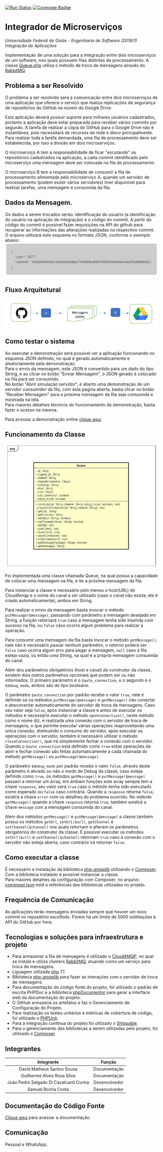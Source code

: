 [![Run Status](https://api.shippable.com/projects/5b286fd26104a90700905497/badge?branch=master)](https://app.shippable.com/github/MSSDavid/integrador)
[![Coverage Badge](https://api.shippable.com/projects/5b286fd26104a90700905497/coverageBadge?branch=master)](https://app.shippable.com/github/MSSDavid/integrador)  

# Integrador de Microserviços
*Universidade Federal de Goiás - Engenharia de Software (2018/1)*   
*Integração de Aplicações*   

Implementação de uma solução para a integração entre dois microserviços de um software, nos quais possuem filas distintas de processamento. A classe [Queue.php](https://github.com/MSSDavid/integrador/blob/master/source/app/Queue.php) utiliza o método de troca de mensagens através do [RabbitMQ](https://www.rabbitmq.com/).

## Problema a ser Resolvido
 O problema a ser resolvido será a comunicação entre dois microserviços de uma aplicação que oferece o serviço que realiza replicações de segurança de repositórios do GitHub na núvem do Google Drive.  

Esta aplicação deverá possuir suporte para milhares usuários cadastrados, portanto a aplicação deve estar preparada para receber vários commits por segundo. A tarefa de realizar a cópia do GitHub para o Google Drive não é instantânea, pois necessitará de recursos de rede e disco principalmente. Para realizar toda a tarefa demandada, uma fila de processamento deve ser estabelecida, por isso a divisão em dois microserviços.  

O microserviço A tem a responsabilidade de ficar "escutando" os repositórios cadastrados na aplicação, a cada commit identificado pelo microserviço uma mensagem deve ser colocada na fila de processamento.  

O microserviço B tem a responsabilidade de consumir a fila de processamento alimentada pelo microserviço A, quando um servidor de processamento (podem existir vários servidores) tiver disponível para realizar tarefas, uma mensagem é consumida da fila.  

## Dados da Mensagem.
Os dados a serem trocados serão: identificação do usuário (a identificação do usuário na aplicação de integração) e o código do commit. A partir do código do commit é possível fazer requisições na API do github para recuperar as informações das alterações realizadas no respectivo commit. O arquivo utilizará este esquema no formato JSON, conforme o exemplo abaixo:  
![Mensagem exemplo](https://github.com/MSSDavid/integrador/blob/master/docs/images/msg_exemplo.png)

## Fluxo Arquitetural
![Fluxo Arquitetural](https://github.com/MSSDavid/integrador/blob/master/docs/images/arquitetura.png)  

## Como testar o sistema

Ao executar a demonstração será possível ver a aplicação funcionando no esquema JSON definido, no qual é gerado automaticamente e aleatoriamente pela demonstração.   
Para o envio da mensagem, este JSON é convertido para um dado do tipo String, e ao clicar no botão "Enviar Mensagem", o JSON gerado é colocado na fila para ser consumido.  
No botão "Abrir simulação servidor", é aberto uma demonstração de um servidor consumidor da fila, com esta página aberta, basta clicar no botão "Receber Mensagem" para a próxima mensagem da fila seja consumida e mostrada na tela.    
Para maiores detalhes técnicos do funcionamento da demonstração, basta fazer o acesso na mesma.

Para acessar a demonstração online [clique aqui](https://integrador2017.000webhostapp.com/).

## Funcionamento da Classe

![Diagrama UML - Queue.php](https://github.com/MSSDavid/integrador/blob/master/docs/Diagrama%20de%20Classes/Diagrama%20de%20Classes%20UML.jpg)  

Foi implementada uma classe chamada Queue, na qual possui a capacidade de colocar uma mensagem na fila, e ler a próxima mensagem da fila.

Para instanciar a classe é necessário pelo menos o host(URL) do CloudAmqp e o nome do canal a ser utilizado (caso o canal não exista, ele é criado automaticamente), ambos em String.

Para realizar o envio da mensagem basta invocar o método `putMessage($message)`, passando com parâmetro a mensagem desejada em String, a função retornará `true` caso a mensagem tenha sido inserida com sucesso na fila, ou `false` caso ocorra algum problema para realizar a operação. 

Para consumir uma mensagem da fila basta invocar o método `getMessage()`, nele não é necessário passar nenhum parâmetro, o retorno poderá ser `false` caso ocorra algum erro para pegar a mensagem, `null` caso a fila esteja vazia, ou então uma String, na qual é a própria mensagem consumida do canal.

Além dos parâmetros obrigatórios (host e canal) do construtor da classe, existem dois outros parêmetros opcionais que podem ser ou não informados. O primeiro parâmetro é o `$auto_connection`, e o segundo é o `$debug_mode`, ambos são do tipo booleano.

O parâmetro `$auto_connection` por padrão recebe o valor `true`, nele é definido se os métodos `putMessage($message)` e `getMessage()` irão conectar e desconectar automaticamente do servidor de troca de mensagens. Caso seu valor seja `false`, após instanciar a classe e antes de executar os métodos é necessário executar o método `openConnection()`, neste método como o nome diz, é realizada uma conexão com o servidor de troca de mensagens, o que permite executar várias operações reaproveitando uma única conexão, diminuindo o consumo do servidor, após executar as operações com o servidor, também é necessário utilizar o método `closeConnection()`, que irá simplemente fechar a conexão com o servidor. Quando o `$auto_connection` está definido como `true` estas operações de abrir e fechar conexão são feitas automaticamente a cada chamada do método `getMessage()` ou `putMessage($message)`.  

O parâmetro `$debug_mode` por padrão recebe o valor `false`, através deste parâmetro é ativado ou não o modo de Debug da classe, caso esteja definido como `true`, os métodos `getMessage()` e `putMessage($message)` passam a retornar um array, em ambam funções este array sempre tem a chave `response`, seu valor será `true` caso o método tenha sido executado como esperado ou `false` caso contrária. Quando a `response` retorna `false`, existirá a chave `error` com os detalhes do problema ocorrido. No método `getMessage()` quando a chave `response` retorna `true`, também existirá a chave `message` com a mensagem consumida do canal.  

Além dos métodos `getMessage()` e `putMessage($message)` a classe também possui os métodos `getUrl`, `setUrl($url)`, `getChannel` e `setChannel($channel)` nos quais retornam e alteram os parâmetros obrigatórios do construtor da classe. É possível executar os métodos `setUrl($url)` e `setChannel($channel)` retornam `true` caso a conexão com o servidor não esteja aberta, caso contrário irá retornar `false`.  

## Como executar a classe
É necessário a instalação da biblioteca [php-amqplib](https://github.com/cloudamqp/php-amqplib-example) utilizando o [Composer](https://getcomposer.org/). Com a biblioteca instalado é possível instanciar a classe.  
Para maiores detalhes da configuração com Composer, no arquivo [composer.json](https://github.com/MSSDavid/integrador/blob/master/composer.json) está a referências das bibliotecas utilizadas no projeto.

## Frequência de Comunicação
As aplicações terão mensagens enviadas sempre que houver um novo commit no repositório escolhido.
Porém há um limite de 5000 solititações à API do GitHub por hora.

## Tecnologias e soluções para infraestrutura e projeto
* Para armazenar a fila de mensagens é utilizado o [CloudAMQP](https://cloudamqp.com), no qual se instala e utiliza clusters [RabbitMQ](https://rabbitmq.com), atuando como um serviço para troca de mensagens.  
* Liguagem utilizada [php](https://secure.php.net) 7.1
* Biblioteca [php-amqplib](https://github.com/cloudamqp/php-amqplib-example) para fazer as interações com o servidor de troca de mensagens.
* Para documentação do código fonte do projeto, foi utilizado o padrão de escrita PHPDoc e a biblioteca [phpDocumentor](https://www.phpdoc.org/) para gerar a interface web da documentação do projeto.
* O GitHub armazena os artefatos e faz o Gerenciamento de Configuração do Projeto.
* Para realização os testes unitários e métricas de cobertura de código, foi utilizado o [PHPUnit](https://phpunit.de/).
* Para a integração contínua do projeto foi utilizado o [Shippable](https://www.shippable.com/).
* Para o gerenciamento das bibliotecas a serem utilizadas pelo projeto, foi utilizado o [Composer](https://getcomposer.org/)

## Integrantes

| Integrante | Função |
|:-:|:-:|
 David Matheus Santos Sousa | Documentação |
 Guilherme Alves Rosa Silva | Documentação |
 João Pedro Salgado Di Cavalcanti Cunha | Desenvolvedor | 
 Samuel Rocha Costa | Desenvolvedor | 
 
 ## Documentação do Código Fonte
 [Clique aqui](https://mssdavid.github.io/integrador/) para acessar a documentação.
 
 ## Comunicação 
 Pessoal e WhatsApp.
